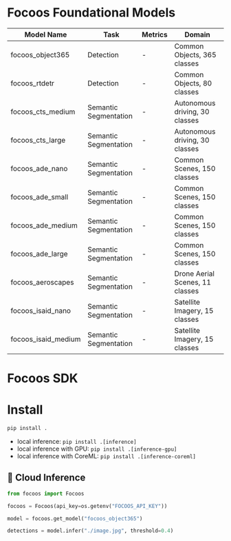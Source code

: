 # Focoos Foundational Models

| Model Name          | Task                  | Metrics | Domain                          |
|---------------------|-----------------------|---------|---------------------------------|
| focoos_object365    | Detection             | -       | Common Objects, 365 classes     |
| focoos_rtdetr       | Detection             | -       | Common Objects, 80 classes      |
| focoos_cts_medium   | Semantic Segmentation | -       | Autonomous driving, 30 classes  |
| focoos_cts_large    | Semantic Segmentation | -       | Autonomous driving, 30 classes  |
| focoos_ade_nano     | Semantic Segmentation | -       | Common Scenes, 150 classes      |
| focoos_ade_small    | Semantic Segmentation | -       | Common Scenes, 150 classes      |
| focoos_ade_medium   | Semantic Segmentation | -       | Common Scenes, 150 classes      |
| focoos_ade_large    | Semantic Segmentation | -       | Common Scenes, 150 classes      |
| focoos_aeroscapes   | Semantic Segmentation | -       | Drone Aerial Scenes, 11 classes |
| focoos_isaid_nano   | Semantic Segmentation | -       | Satellite Imagery, 15 classes   |
| focoos_isaid_medium | Semantic Segmentation | -       | Satellite Imagery, 15 classes   |


# Focoos SDK

# Install

```bash
pip install .
```

- local inference: `pip install .[inference]`
- local inference with GPU: `pip install .[inference-gpu]`
- local inference with CoreML: `pip install .[inference-coreml]`

## 🤖 Cloud Inference
```python
from focoos import Focoos

focoos = Focoos(api_key=os.getenv("FOCOOS_API_KEY"))

model = focoos.get_model("focoos_object365")

detections = model.infer("./image.jpg", threshold=0.4)
```
